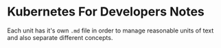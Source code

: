 # Kubernetes For Developers Notes
Each unit has it's own `.md` file in order to manage reasonable units of text and also separate
different concepts.
